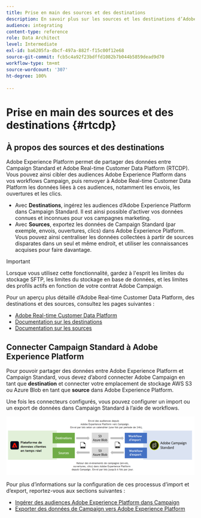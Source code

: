 ```yaml
---
title: Prise en main des sources et des destinations
description: En savoir plus sur les sources et les destinations d’Adobe Experience Platform.
audience: integrating
content-type: reference
role: Data Architect
level: Intermediate
exl-id: ba6205fa-dbcf-497a-882f-f15c00f12e68
source-git-commit: fcb5c4a92f23bdffd1082b7b044b5859dead9d70
workflow-type: tm+mt
source-wordcount: '307'
ht-degree: 100%

---
```


# Prise en main des sources et des destinations {#rtcdp}

## À propos des sources et des destinations

Adobe Experience Platform permet de partager des données entre Campaign Standard et Adobe Real-time Customer Data Platform (RTCDP). Vous pouvez ainsi cibler des audiences Adobe Experience Platform dans vos workflows Campaign, puis renvoyer à Adobe Real-time Customer Data Platform les données liées à ces audiences, notamment les envois, les ouvertures et les clics.

* Avec **Destinations**, ingérez les audiences d’Adobe Experience Platform dans Campaign Standard. Il est ainsi possible d’activer vos données connues et inconnues pour vos campagnes marketing.
* Avec **Sources**, exportez les données de Campaign Standard (par exemple, envois, ouvertures, clics) dans Adobe Experience Platform. Vous pouvez ainsi centraliser les données collectées à partir de sources disparates dans un seul et même endroit, et utiliser les connaissances acquises pour faire davantage.


>[!IMPORTANT]
>
>Lorsque vous utilisez cette fonctionnalité, gardez à l&#39;esprit les limites du stockage SFTP, les limites du stockage en base de données, et les limites des profils actifs en fonction de votre contrat Adobe Campaign.

Pour un aperçu plus détaillé d’Adobe Real-time Customer Data Platform, des destinations et des sources, consultez les pages suivantes :

* [Adobe Real-time Customer Data Platform](https://experienceleague.adobe.com/docs/experience-platform/rtcdp/overview.html?lang=fr)
* [Documentation sur les destinations](https://experienceleague.adobe.com/docs/experience-platform/destinations/home.html?lang=fr)
* [Documentation sur les sources](https://experienceleague.adobe.com/docs/experience-platform/sources/home.html?lang=fr)

## Connecter Campaign Standard à Adobe Experience Platform

Pour pouvoir partager des données entre Adobe Experience Platform et Campaign Standard, vous devez d’abord connecter Adobe Campaign en tant que **destination** et connecter votre emplacement de stockage AWS S3 ou Azure Blob en tant que **source** dans Adobe Experience Platform.

Une fois les connecteurs configurés, vous pouvez configurer un import ou un export de données dans Campaign Standard à l’aide de workflows.

![](assets/rtcdp-schema.png)

Pour plus d’informations sur la configuration de ces processus d’import et d’export, reportez-vous aux sections suivantes :

* [Ingérer des audiences Adobe Experience Platform dans Campaign](../../integrating/using/ingest-aep-data.md)
* [Exporter des données de Campaign vers Adobe Experience Platform](../../integrating/using/export-campaign-data.md)
